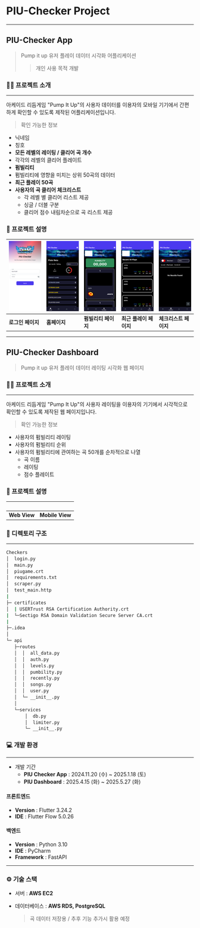 # PIU-Checker Project
- - - 
## PIU-Checker App
> Pump it up 유저 플레이 데이터 시각화 어플리케이션
>> 개인 사용 목적 개발


### 👨‍🏫 프로젝트 소개
- - -
아케이드 리듬게임 "Pump It Up"의 사용자 데이터를 이용자의 모바일 기기에서 간편하게 확인할 수 있도록 제작된 어플리케이션입니다.
> 확인 가능한 정보
- 닉네임
- 칭호
- **모든 레벨의 레이팅 / 클리어 곡 개수**
- 각각의 레벨의 클리어 플레이트
- **펌빌리티**
- 펌빌리티에 영향을 미치는 상위 50곡의 데이터
- **최근 플레이 50곡**
- **사용자의 곡 클리어 체크리스트**
  - 각 레벨 별 클리어 리스트 제공
  - 싱글 / 더블 구분
  - 클리어 점수 내림차순으로 곡 리스트 제공

 
### 📌 프로젝트 설명

| ![](https://github.com/aarmia/PIU-Checker/blob/master/image/login_page.png) | ![](https://github.com/aarmia/PIU-Checker/blob/master/image/home_page.png) | ![](https://github.com/aarmia/PIU-Checker/blob/master/image/pumbility_page.png) | ![](https://github.com/aarmia/PIU-Checker/blob/master/image/recent_page.png) | ![](https://github.com/aarmia/PIU-Checker/blob/master/image/checklist_page.png) |
|------------------------------------------------------------------|-----------------------------------------------------------------|----------------------------------------------------------------------|-------------------------------------------------------------------|----------------------------------------------------------------------|
| **로그인 페이지**                                                    | **홈페이지**                                                        | **펌빌리티 페이지**                                                      | **최근 플레이 페이지**                                                | **체크리스트 페이지**                                                    |

- - - 
## PIU-Checker Dashboard
> Pump it up 유저 플레이 데이터 레이팅 시각화 웹 페이지


### 👨‍🏫 프로젝트 소개
- - -
아케이드 리듬게임 "Pump It Up"의 사용자 레이팅을 이용자의 기기에서 시각적으로 확인할 수 있도록 제작된 웹 페이지입니다.
> 확인 가능한 정보
- 사용자의 펌빌리티 레이팅
- 사용자의 펌빌리티 순위
- 사용자의 펌빌리티에 관여하는 곡 50개를 순차적으로 나열
  - 곡 이름
  - 레이팅
  - 점수 플레이트

### 📌 프로젝트 설명

| ![]() | ![]() |
|------------------------------------------------------------------|-----------------------------------------------------------------|
| **Web View**                                                    | **Mobile View**                                                        |

### 📝 디렉토리 구조
- - -
```bash
Checkers
│  login.py
│  main.py
│  piugame.crt
│  requirements.txt
│  scraper.py 
│  test_main.http
|
├─ certificates 
│  | USERTrust RSA Certification Authority.crt
|  └─Sectigo RSA Domain Validation Secure Server CA.crt
|
├─.idea
│        
└─ api
   ├─routes
   │  │  all_data.py
   │  │  auth.py
   │  │  levels.py
   │  │  pumbility.py
   │  │  recently.py
   │  │  songs.py
   │  │  user.py
   │  └─ __init__.py
   │          
   └─services
       │  db.py
       │  limiter.py
       └─ __init__.py
```             

### 💻 개발 환경 
- - -
- 개발 기간
  - **PIU Checker App** : 2024.11.20 (수) ~ 2025.1.18 (토)
  - **PIU Dashboard** : 2025.4.15 (화) ~ 2025.5.27 (화)
 
#### 프론트엔드
- **Version** : Flutter 3.24.2
- **IDE** : Flutter Flow 5.0.26

#### 백엔드
- **Version** : Python 3.10
- **IDE** : PyCharm
- **Framework** : FastAPI

- - - 

### ⚙️ 기술 스택
- 서버 : **AWS EC2**

- 데이터베이스 : **AWS RDS, PostgreSQL**
  > 곡 데이터 저장용 / 추후 기능 추가시 활용 예정
